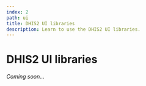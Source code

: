 ```yaml
---
index: 2
path: ui
title: DHIS2 UI libraries
description: Learn to use the DHIS2 UI libraries.
---
```


# DHIS2 UI libraries

*Coming soon...*